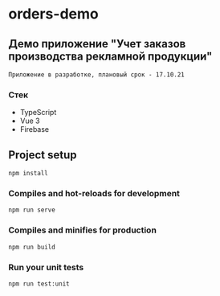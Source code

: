 # orders-demo

## Демо приложение "Учет заказов производства рекламной продукции"

```
Приложение в разработке, плановый срок - 17.10.21
```


### Стек
- TypeScript
- Vue 3
- Firebase


## Project setup
```
npm install
```

### Compiles and hot-reloads for development
```
npm run serve
```

### Compiles and minifies for production
```
npm run build
```

### Run your unit tests
```
npm run test:unit
```
